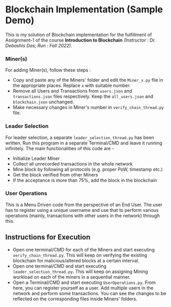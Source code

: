 # Blockchain Implementation (Sample Demo)

This is my solution of Blockchain implementation for the fulfillment of Assignment-1 of the course **Introduction to Blockchain** *(Instructor : Dr. Debashis Das; Run : Fall 2022).*

### Miner(s)

For adding Miner(s), follow these steps :
- Copy and paste any of the Miners' folder and edit the `Miner_x.py` file in the appropriate places. Replace `x` with suitable number.
- Remove all Users and Transactions from `users.json` and `transactions.json` files respectively. Keep the `all_users.json` and `blockchain.json` unchanged.
- Make necessary changes in Miner's number in `verify_chain_thread.py` file.

### Leader Selection

For leader selection, a separate `leader_selection_thread.py` has been written. Run this program in a separate Terminal/CMD and leave it running infinitely. The main functionalities of this code are -
- Initialize Leader Miner
- Collect all unrecorded transactions in the whole network
- Mine block by following all protocols (e.g. proper PoW, timestamp etc.)
- Get the block verified from other Miners
- If the acceptance is more than 75%, add the block in the blockchain

### User Operations

This is a Menu Driven code from the perspective of an End User. The user has to register using a unique username and use that to perform various operations (mainly, transactions with other users in the network) through this.

## Instructions for Execution

- Open one terminal/CMD for each of the Miners and start executing `verify_chain_thread.py`. This will keep on verifying the existing blockchain for malicious/altered blocks at a certain interval.
- Open one terminal/CMD and start executing `leader_selection_thread.py`. This will keep on assigning Mining workload on each of the miners in a sequential manner.
- Open a Terminal/CMD and start executing `UserOperations.py`. From here, you can register yourself as a user. Add multiple users in the network and perform some transactions. You can see the changes to be reflected on the corresponding files inside Miners' folders.
